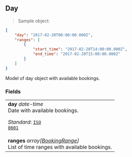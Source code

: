 
## Day

> Sample object:

```json
{
    "day": "2017-02-20T00:00:00.000Z",
    "ranges": [
        {
            "start_time": "2017-02-20T14:00:00.000Z",
            "end_time": "2017-02-20T15:00:00.000Z"
        }
    ]
}
```

Model of day object with available bookings.


### Fields

| |
|:---|
|**day** *date-time* <br> Date with available bookings. <p>*Standard*: <code>[ISO 8601](https://en.wikipedia.org/wiki/ISO_8601)</code></p> |
|**ranges** *array[[BookingRange](#booking_range_object)]* <br> List of time ranges with available bookings.  |
